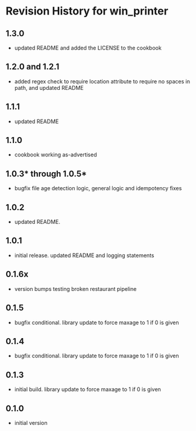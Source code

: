 # Revision History for win_printer

## 1.3.0

* updated README and added the LICENSE to the cookbook

## 1.2.0 and 1.2.1

* added regex check to require location attribute to require no spaces in path, and updated README

## 1.1.1

* updated README

## 1.1.0

* cookbook working as-advertised

## 1.0.3* through 1.0.5*

* bugfix file age detection logic, general logic and idempotency fixes

## 1.0.2

* updated README.

## 1.0.1

* initial release.  updated README and logging statements

## 0.1.6x

* version bumps testing broken restaurant pipeline

## 0.1.5

* bugfix conditional.  library update to force maxage to 1 if 0 is given

## 0.1.4

* bugfix conditional.  library update to force maxage to 1 if 0 is given

## 0.1.3

* initial build.  library update to force maxage to 1 if 0 is given

## 0.1.0

* initial version
